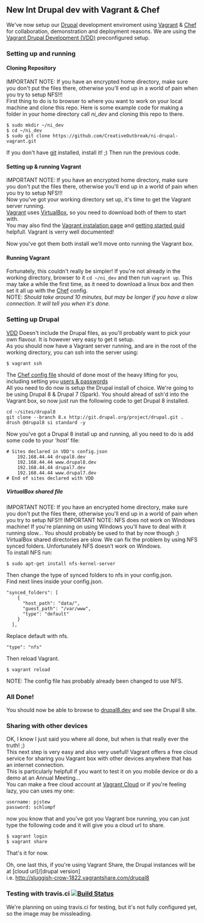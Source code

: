 ## New Int Drupal dev with Vagrant & Chef
We've now setup our [Drupal][2] development enviroment using [Vagrant][1] & [Chef][3] for collaboration, demonstration and deployment reasons. We are using the [Vagrant Drupal Development (VDD)][9] preconfigured setup.
### Setting up and running
#### Cloning Repository
IMPORTANT NOTE: If you have an encrypted home directory, make sure you don't put the files there, otherwise you'll end up in a world of pain when you try to setup NFS!!!  
First thing to do is to browser to where you want to work on your local machine and clone this repo. Here is some example code for making a folder in your home directory call *ni_dev* and cloning this repo to there.
```shell
$ sudo mkdir ~/ni_dev
$ cd ~/ni_dev
$ sudo git clone https://github.com/CreativeOutbreak/ni-drupal-vagrant.git
```
If you don't have [git][4] installed, install it! ;)
Then run the previous code.
#### Setting up & running Vagrant
IMPORTANT NOTE: If you have an encrypted home directory, make sure you don't put the files there, otherwise you'll end up in a world of pain when you try to setup NFS!!!  
Now you've got your working directory set up, it's time to get the Vagrant server running.  
[Vagrant][6] uses [VirtualBox][5], so you need to download both of them to start with.  
You may also find the [Vagrant instalation page][7] and [getting started guid][8] helpfull.  Vagrant is verry well documented!

Now you've got them both install we'll move onto running the Vagrant box.

#### Running Vagrant
Fortunately, this couldn't really be simpler!  If you're not already in the working directory, browser to it `cd ~/ni_dev` and then run `vagrant up`. This may take a while the first time, as it need to download a linux box and then set it all up with the [Chef][3] config.  
NOTE: *Should take around 10 minutes, but may be longer if you have a slow connection.  It will tell you when it's done.*

### Setting up Drupal
[VDD][9] Doesn't include the Drupal files, as you'll probably want to pick your own flavour.  It is however very easy to get it setup.  
As you should now have a Vagrant server running, and are in the root of the working directory, you can ssh into the server using:
```
$ vagrant ssh
```
The [Chef config file][10] should of done most of the heavy lifting for you, including setting you [users & passwords][11]  
All you need to do now is setup the Drupal install of choice.  We're going to be using Drupal 8 & Drupal 7 (Spark).
You should alread of ssh'd into the Vagrant box, so now just run the following code to get Drupal 8 installed.
```
cd ~/sites/drupal8
git clone --branch 8.x http://git.drupal.org/project/drupal.git .
drush @drupal8 si standard -y
```
Now you've got a Drupal 8 install up and running, all you need to do is add some code to your *'host'* file:
```
# Sites declared in VDD's config.json
    192.168.44.44 drupal8.dev
    192.168.44.44 www.drupal8.dev
    192.168.44.44 drupal7.dev
    192.168.44.44 www.drupal7.dev
# End of sites declared with VDD
```

##### VirtualBox shared file
IMPORTANT NOTE: If you have an encrypted home directory, make sure you don't put the files there, otherwise you'll end up in a world of pain when you try to setup NFS!!!
IMPORTANT NOTE: NFS does not work on Windows machine!  If you're planning on using Windows you'll have to deal with it running slow... You should probably be used to that by now though ;)     
VirtualBox shared directories are slow. We can fix the problem by using NFS synced folders. Unfortunately NFS doesn’t work on Windows.  
To install NFS run:
```
$ sudo apt-get install nfs-kernel-server
```
Then change the type of synced folders to nfs in your config.json.  
Find next lines inside your config.json.
```
"synced_folders": [
    {
      "host_path": "data/",
      "guest_path": "/var/www",
      "type": "default"
    }
  ],
```
Replace default with nfs.
```
"type": "nfs"
```
Then reload Vagrant.
```
$ vagrant reload
```
NOTE:  The config file has probably already been changed to use NFS.  
### All Done!  
You should now be able to browse to [drupal8.dev][12] and see the Drupal 8 site.

### Sharing with other devices
OK, I know I just said you where all done, but when is that really ever the truth! ;)  
This next step is very easy and also very usefull!  Vagrant offers a free cloud service for sharing you Vagrant box with other devices anywhere that has an internet connection.  
This is particularly helpfull if you want to test it on you mobile device or do a demo at an Annual Meeting...  
You can make a free cloud account at [Vagrant Cloud][14] or if you're feeling lazy, you can uses my one:
```
username: pjstew
password: schlumpf
```

now you know that and you've got you Vagrant box running, you can just type the following code and it will give you a cloud url to share.
```
$ vagrant login
$ vagrant share
```

That's it for now.

Oh, one last this, if you're using Vagrant Share, the Drupal instances will be at [cloud url]/[drupal version]  
i.e. http://sluggish-crow-1822.vagrantshare.com/drupal8

### Testing with travis.ci [![Build Status](https://magnum.travis-ci.com/CreativeOutbreak/ni-drupal-vagrant.svg?token=pHYqJrPvsqt1qq46MxZd&branch=master)](https://magnum.travis-ci.com/CreativeOutbreak/ni-drupal-vagrant)
We're planning on using travis.ci for testing, but it's not fully configured yet, so the image may be missleading.



[1]: http://www.vagrantup.com/
"Vagrant - Main site"
[2]: https://www.drupal.org/
"Dupal - Main site"
[3]: http://www.getchef.com/
"Chef - Main site"
[4]: http://git-scm.com/
"Git - Main site"
[5]: https://www.virtualbox.org/wiki/Downloads
"VirtualBox - Download page"
[6]: http://www.vagrantup.com/downloads.html
"Vagrant - Dowload page"
[7]: http://docs.vagrantup.com/v2/installation/index.html
"Vagrant - Install page"
[8]: http://docs.vagrantup.com/v2/getting-started/index.html
"Vagrant - Getting started"
[9]: https://www.drupal.org/node/2008758
"VDD - Documentation"
[10]: https://github.com/CreativeOutbreak/ni-drupal-vagrant/blob/master/config.json
"Chef config - Default"
[11]: https://github.com/CreativeOutbreak/ni-drupal-vagrant/blob/master/config.json#L16-L38
"Chef - Drupal config"
[12]: http://drupal8.dev
"Drupal 8 install - Local Vagrant Box"
[14]: https://vagrantcloud.com/
"Vagrant Cloud - Main site"
